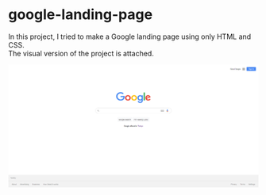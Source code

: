 # google-landing-page
In this project, I tried to make a Google landing page using only HTML and CSS.<br>
The visual version of the project is attached.

![Google landing page](https://github.com/gunesugur/google-landing-page/blob/main/project-visual-version.png)
